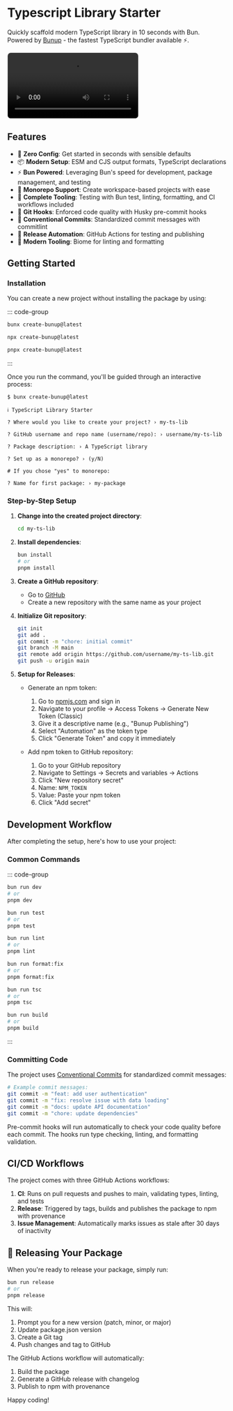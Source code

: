 # Typescript Library Starter

Quickly scaffold modern TypeScript library in 10 seconds with Bun. Powered by [Bunup](https://bunup.dev/) - the fastest TypeScript bundler available ⚡️.

<video src="/typescript-lib-starter-demo.mov" alt="Bunup typescript library starter demo" controls style="border-radius: 8px; border: 1px solid rgba(128, 128, 128, 0.2); box-shadow: 0 0 1px rgba(0, 0, 0, 0.1);"></video>

## Features

- 🚀 **Zero Config**: Get started in seconds with sensible defaults
- 📦 **Modern Setup**: ESM and CJS output formats, TypeScript declarations
- ⚡️ **Bun Powered**: Leveraging Bun's speed for development, package management, and testing
- 🧩 **Monorepo Support**: Create workspace-based projects with ease
- 🔧 **Complete Tooling**: Testing with Bun test, linting, formatting, and CI workflows included
- 🚦 **Git Hooks**: Enforced code quality with Husky pre-commit hooks
- 📝 **Conventional Commits**: Standardized commit messages with commitlint
- 🚢 **Release Automation**: GitHub Actions for testing and publishing
- 🧹 **Modern Tooling**: Biome for linting and formatting

## Getting Started

### Installation

You can create a new project without installing the package by using:

::: code-group

```sh [bun]
bunx create-bunup@latest
```

```sh [npm]
npx create-bunup@latest
```

```sh [pnpm]
pnpx create-bunup@latest
```

:::

Once you run the command, you'll be guided through an interactive process:

```plaintext
$ bunx create-bunup@latest

ℹ TypeScript Library Starter

? Where would you like to create your project? › my-ts-lib

? GitHub username and repo name (username/repo): › username/my-ts-lib

? Package description: › A TypeScript library

? Set up as a monorepo? › (y/N)

# If you chose "yes" to monorepo:

? Name for first package: › my-package
```

### Step-by-Step Setup

1. **Change into the created project directory**:

   ```sh
   cd my-ts-lib
   ```

2. **Install dependencies**:

   ```sh
   bun install
   # or
   pnpm install
   ```

3. **Create a GitHub repository**:

   - Go to [GitHub](https://github.com/new)
   - Create a new repository with the same name as your project

4. **Initialize Git repository**:

   ```sh
   git init
   git add .
   git commit -m "chore: initial commit"
   git branch -M main
   git remote add origin https://github.com/username/my-ts-lib.git
   git push -u origin main
   ```

5. **Setup for Releases**:

   - Generate an npm token:

     1. Go to [npmjs.com](https://www.npmjs.com/) and sign in
     2. Navigate to your profile → Access Tokens → Generate New Token (Classic)
     3. Give it a descriptive name (e.g., "Bunup Publishing")
     4. Select "Automation" as the token type
     5. Click "Generate Token" and copy it immediately

   - Add npm token to GitHub repository:
     1. Go to your GitHub repository
     2. Navigate to Settings → Secrets and variables → Actions
     3. Click "New repository secret"
     4. Name: `NPM_TOKEN`
     5. Value: Paste your npm token
     6. Click "Add secret"

## Development Workflow

After completing the setup, here's how to use your project:

### Common Commands

::: code-group

```sh [Dev]
bun run dev
# or
pnpm dev
```

```sh [Test]
bun run test
# or
pnpm test
```

```sh [Lint]
bun run lint
# or
pnpm lint
```

```sh [Format]
bun run format:fix
# or
pnpm format:fix
```

```sh [Type Check]
bun run tsc
# or
pnpm tsc
```

```sh [Build]
bun run build
# or
pnpm build
```

:::

### Committing Code

The project uses [Conventional Commits](https://www.conventionalcommits.org/) for standardized commit messages:

```sh
# Example commit messages:
git commit -m "feat: add user authentication"
git commit -m "fix: resolve issue with data loading"
git commit -m "docs: update API documentation"
git commit -m "chore: update dependencies"
```

Pre-commit hooks will run automatically to check your code quality before each commit. The hooks run type checking, linting, and formatting validation.

## CI/CD Workflows

The project comes with three GitHub Actions workflows:

1. **CI**: Runs on pull requests and pushes to main, validating types, linting, and tests
2. **Release**: Triggered by tags, builds and publishes the package to npm with provenance
3. **Issue Management**: Automatically marks issues as stale after 30 days of inactivity

## 🚀 Releasing Your Package

When you're ready to release your package, simply run:

```sh
bun run release
# or
pnpm release
```

This will:

1. Prompt you for a new version (patch, minor, or major)
2. Update package.json version
3. Create a Git tag
4. Push changes and tag to GitHub

The GitHub Actions workflow will automatically:

1. Build the package
2. Generate a GitHub release with changelog
3. Publish to npm with provenance

Happy coding!
